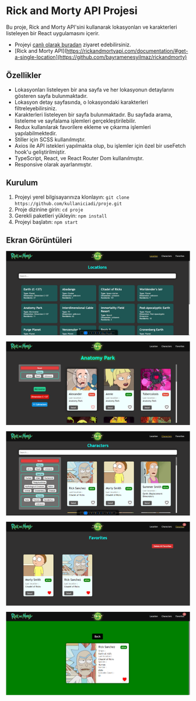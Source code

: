 # Rick and Morty API Projesi

Bu proje, Rick and Morty API'sini kullanarak lokasyonları ve karakterleri listeleyen bir React uygulamasını içerir.

- Projeyi [canlı olarak buradan](https://rickandmorty-lb5l.vercel.app/) ziyaret edebilirsiniz.
- [Rick and Morty API](https://rickandmortyapi.com/documentation/#get-a-single-location](https://github.com/bayramenesyilmaz/rickandmorty)

## Özellikler

- Lokasyonları listeleyen bir ana sayfa ve her lokasyonun detaylarını gösteren sayfa bulunmaktadır.
- Lokasyon detay sayfasında, o lokasyondaki karakterleri filtreleyebilirsiniz.
- Karakterleri listeleyen bir sayfa bulunmaktadır. Bu sayfada arama, listeleme ve sayfalama işlemleri gerçekleştirilebilir.
- Redux kullanılarak favorilere ekleme ve çıkarma işlemleri yapılabilmektedir.
- Stiller için SCSS kullanılmıştır.
- Axios ile API istekleri yapılmakta olup, bu işlemler için özel bir useFetch hook'u geliştirilmiştir.
- TypeScript, React, ve React Router Dom kullanılmıştır.
- Responsive olarak ayarlanmıştır.

## Kurulum

1. Projeyi yerel bilgisayarınıza klonlayın: `git clone https://github.com/kullaniciadi/proje.git`
2. Proje dizinine girin: `cd proje`
3. Gerekli paketleri yükleyin: `npm install`
4. Projeyi başlatın: `npm start`

## Ekran Görüntüleri

![Lokasyonlar](/public/images/rick1.png)

![Lokasyon Detay](/public/images/rick2.png)

![Karakterler](/public/images/rick3.png)

![Favoriler](/public/images/rick4.png)

![Karakter Detay](/public/images/rick5.png)

